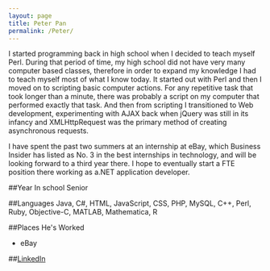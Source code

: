 ```yaml
---
layout: page
title: Peter Pan
permalink: /Peter/
---
```

I started programming back in high school when I decided to teach myself Perl. During that period of time, my high school did not have very many computer based classes, therefore in order to expand my knowledge I had to teach myself most of what I know today. It started out with Perl and then I moved on to scripting basic computer actions. For any repetitive task that took longer than a minute, there was probably a script on my computer that performed exactly that task. And then from scripting I transitioned to Web development, experimenting with AJAX back when jQuery was still in its infancy and XMLHttpRequest was the primary method of creating asynchronous requests.

I have spent the past two summers at an internship at eBay, which Business Insider has listed as No. 3 in the best internships in technology, and will be looking forward to a third year there. I hope to eventually start a FTE position there working as a.NET application developer.

##Year In school
Senior

##Languages
Java, C#, HTML, JavaScript, CSS, PHP, MySQL, C++, Perl, Ruby, Objective-C, MATLAB, Mathematica, R

##Places He's Worked
- eBay

##[LinkedIn](https://www.linkedin.com/in/ipeterpan)
